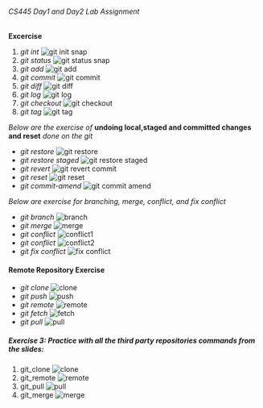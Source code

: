 ###### CS445 Day1 and Day2 Lab Assignment
**Excercise**
1. *git int*
![git init snap](https://github.com/JRKhatri/CS445/blob/main/lab1/git_init.png)
2. *git status*
![git status snap](https://github.com/JRKhatri/CS445/blob/main/lab1/git_status.png)
3. *git add*
![git add](https://github.com/JRKhatri/CS445/blob/main/lab1/git_add.png)
4. *git commit*
![git commit](https://github.com/JRKhatri/CS445/blob/main/lab1/git_commit.png)
5. *git diff*
![git diff](https://github.com/JRKhatri/CS445/blob/main/lab1/git_diff.png)
6. *git log*
![git log](https://github.com/JRKhatri/CS445/blob/main/lab1/git_log.png)
7. *git checkout*
![git checkout](https://github.com/JRKhatri/CS445/blob/main/lab1/checkout_oldversion.png)
8. *git tag*
![git tag](https://github.com/JRKhatri/CS445/blob/main/lab1/tag_commit.png)

_Below  are the exercise of_ **undoing local,staged and committed changes and reset** _done on the git_

* _git restore_
![git restore](https://github.com/JRKhatri/CS445/blob/main/lab1/restore_beforeworking.png)
* _git restore staged_
![git restore staged](https://github.com/JRKhatri/CS445/blob/main/lab1/restore_beforeCommit.png)
* _git revert_
![git revert commit](https://github.com/JRKhatri/CS445/blob/main/lab1/revert_commit.png)
* _git reset_
![git reset](https://github.com/JRKhatri/CS445/blob/main/lab1/resert_commit.png)
*  _git commit-amend_
 ![git commit amend](https://github.com/JRKhatri/CS445/blob/main/lab1/updating_lastCommit.png)


_Below are exercise for_ *branching, merge, conflict, and fix conflict*
* _git branch_
![branch](https://github.com/JRKhatri/CS445/blob/main/lab1/branching.png)
* _git merge_
![merge](https://github.com/JRKhatri/CS445/blob/main/lab1/merge.png)
* _git conflict_
![conflict1](https://github.com/JRKhatri/CS445/blob/main/lab1/create_conflict.png)
* _git conflict_
![conflict2](https://github.com/JRKhatri/CS445/blob/main/lab1/conflict_sample.png)
* _git fix conflict_
![fix conflict](https://github.com/JRKhatri/CS445/blob/main/lab1/fixMerge_conflict.png)

#### Remote Repository Exercise
* _git clone_
![clone](https://github.com/JRKhatri/CS445/blob/main/lab1/clone.png)
* _git push_
![push](https://github.com/JRKhatri/CS445/blob/main/lab1/push.png)
* _git remote_
![remote](https://github.com/JRKhatri/CS445/blob/main/lab1/remote.png)
* _git fetch_
![fetch](https://github.com/JRKhatri/CS445/blob/main/lab1/fetch.png)
* _git pull_
![pull](https://github.com/JRKhatri/CS445/blob/main/lab1/pull.png)

##### Exercise 3: Practice with all the third party repositories commands from the slides:
1. git_clone
![clone]()
2. git_remote
![remote]()
4. git_pull
![pull]()
5. git_merge
![merge]()







 




